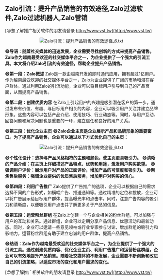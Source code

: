 ## **Zalo引流：提升产品销售的有效途径,Zalo过滤软件,Zalo过滤机器人,Zalo营销**

[😍想了解推广相关软件的朋友请登录 http://www.vst.tw](http://www.vst.tw)

 <center><img src="https://vst.tw/MP4/tuiguang/png/0.png" alt="Zalo引流：提升产品销售的有效途径_6.txt"></center>

**😄导语：随着社交媒体的迅速发展，企业需要寻找创新的方式来提高产品销售。Zalo作为越南最受欢迎的社交媒体平台之一，为企业提供了一个强大的引流工具。本文将介绍Zalo引流的有效途径，帮助企业提升产品销售。**

**😄第一段：Zalo概述**
Zalo是一款由越南开发的即时通讯应用，拥有超过1亿用户。作为越南最受欢迎的社交媒体平台之一，Zalo为企业提供了广阔的市场和潜在客户群体。通过利用Zalo的引流功能，企业可以将目标用户引导到自己的产品页面，从而提高产品销售。

**😄第二段：创建优质内容**
在Zalo上引起用户的兴趣是吸引潜在客户的第一步。通过发布有价值、有趣、与目标用户相关的内容，企业可以吸引用户关注并建立品牌形象。这些内容可以包括产品介绍、使用技巧、行业动态等。同时，与用户互动、回答问题和解决问题也是重要的一环，建立信任和良好的用户关系。

**😄第三段：优化企业主页**
**😄Zalo企业主页是企业展示产品和品牌形象的重要窗口。为了提高产品销售，企业可以通过以下方式优化自己的主页：**

 <center><img src="https://vst.tw/MP4/tuiguang/png/3.png" alt="Zalo引流：提升产品销售的有效途径_6.txt"></center>

**😄个性化设计：选择与产品风格相符的主题和颜色，使主页更具吸引力。**
**😄清晰的产品介绍：在主页上详细描述产品特点、优势和用途，激发用户购买欲望。**
**😄强调用户评价：展示用户对产品的正面评价，增加产品的可信度和吸引力。**
**😄聚焦售后服务：强调企业提供的优质售后服务，增加用户对购买的信心。**

**😄第四段：利用广告推广**
Zalo提供了广告推广的选项，企业可以根据自己的需求选择不同的广告形式，如横幅广告、推送通知等。通过精准的定位和投放，企业可以将广告展示给目标用户群体，提高曝光率和点击率。同时，注意广告内容的吸引力和清晰度，以便吸引用户点击并了解更多关于产品的信息。

**😄第五段：运营粉丝群组**
在Zalo上创建一个与企业相关的粉丝群组，可以加强与用户的互动和关系。通过群组，企业可以定期分享产品信息、优惠活动和最新动态。同时，企业可以邀请一些意见领袖或行业专家参与讨论，增加群组的吸引力和影响力。运营粉丝群组有助于建立忠诚的用户群体，提高产品销售。

**😄结语：Zalo作为越南最受欢迎的社交媒体平台之一，为企业提供了一个强大的引流工具。通过创建优质内容、优化企业主页、利用广告推广和运营粉丝群组，企业可以有效地提升产品销售。随着社交媒体的不断发展，企业需要不断创新和改进自己的引流策略，以适应市场的变化和用户需求的变化。**

[😍想了解推广相关软件的朋友请登录 http://www.vst.tw](http://www.vst.tw)



